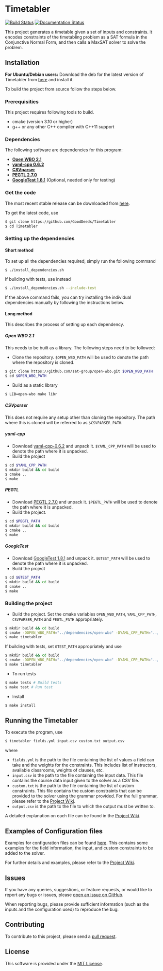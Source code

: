 # Timetabler

[![Build Status](https://travis-ci.com/GoodDeeds/Timetabler.svg?branch=master)](https://travis-ci.com/GoodDeeds/Timetabler)
[![Documentation Status](https://readthedocs.org/projects/timetabler/badge/?version=master)](https://timetabler.readthedocs.io/en/development/?badge=master)

This project generates a timetable given a set of inputs and constraints. It encodes constraints of the timetabling problem as a SAT formula in the Conjunctive Normal Form, and then calls a MaxSAT solver to solve the problem.

## Installation

**For Ubuntu/Debian users:** Download the deb for the latest version of Timetabler from [here](https://github.com/GoodDeeds/Timetabler/releases) and install it.

To build the project from source follow the steps below.

### Prerequisities

This project requires following tools to build.
* cmake (version 3.10 or higher)
* g++ or any other C++ compiler with C++11 support

### Dependencies

The following software are dependencies for this program:
* [**Open WBO 2.1**](https://github.com/sat-group/open-wbo/commit/12382e61b0230f7406900b365a4fddc73194c970)
* [**yaml-cpp 0.6.2**](https://github.com/jbeder/yaml-cpp/releases/tag/yaml-cpp-0.6.2)
* [**CSVparser**](https://github.com/MyBoon/CSVparser/tree/540e3e2f46b77ea8178f90910a165695cbb6cc12)
* [**PEGTL 2.7.0**](https://github.com/taocpp/PEGTL/releases/tag/2.7.0)
* [**GoogleTest 1.8.1**](https://github.com/google/googletest/releases/tag/release-1.8.1) (Optional, needed only for testing)

### Get the code

The most recent stable release can be downloaded from [here](https://github.com/GoodDeeds/Timetabler/releases).

To get the latest code, use

```bash
$ git clone https://github.com/GoodDeeds/Timetabler
$ cd Timetabler
```

### Setting up the dependencies

#### Short method

To set up all the dependencies required, simply run the following command
```bash
$ ./install_dependencies.sh
```

If building with tests, use instead
```bash
$ ./install_dependencies.sh --include-test
```

If the above command fails, you can try installing the individual dependencies manually by following the instructions below.

#### Long method

This describes the process of setting up each dependency.

##### Open WBO 2.1

This needs to be built as a library. The following steps need to be followed:
* Clone the repository. `$OPEN_WBO_PATH` will be used to denote the path where the repository is cloned.
```bash
$ git clone https://github.com/sat-group/open-wbo.git $OPEN_WBO_PATH
$ cd $OPEN_WBO_PATH
```
* Build as a static library
```bash
$ LIB=open-wbo make libr
```

##### CSVparser

This does not require any setup other than cloning the repository. The path where this is cloned will be referred to as `$CSVPARSER_PATH`.

##### yaml-cpp

* Download [yaml-cpp-0.6.2](https://github.com/jbeder/yaml-cpp/archive/yaml-cpp-0.6.2.tar.gz) and unpack it. `$YAML_CPP_PATH` will be used to denote the path where it is unpacked.
* Build the project
```bash
$ cd $YAML_CPP_PATH
$ mkdir build && cd build
$ cmake ..
$ make
```

##### PEGTL

* Download [PEGTL 2.7.0](https://github.com/taocpp/PEGTL/archive/2.7.0.tar.gz) and unpack it. `$PEGTL_PATH` will be used to denote the path where it is unpacked.
* Build the project.
```bash
$ cd $PEGTL_PATH
$ mkdir build && cd build
$ cmake ..
$ make
```

##### GoogleTest

* Download [GoogleTest 1.8.1](https://github.com/google/googletest/releases/tag/release-1.8.1) and unpack it. `$GTEST_PATH` will be used to denote the path where it is unpacked.
* Build the project
```bash
$ cd $GTEST_PATH
$ mkdir build && cd build
$ cmake ..
$ make
```

### Building the project

* Build the project. Set the cmake variables `OPEN_WBO_PATH`, `YAML_CPP_PATH`, `CSVPARSER_PATH` and `PEGTL_PATH` appropriately.
```bash
$ mkdir build && cd build
$ cmake -DOPEN_WBO_PATH="../dependencies/open-wbo" -DYAML_CPP_PATH="../dependencies/yaml-cpp-yaml-cpp-0.6.2" -DCSVPARSER_PATH="../dependencies/CSVparser" -DPEGTL_PATH="../dependencies/PEGTL-2.7.0" -DENABLE_TESTS=Off ..
$ make timetabler
```

If building with tests, set `GTEST_PATH` appropriately and use
```bash
$ mkdir build && cd build
$ cmake -DOPEN_WBO_PATH="../dependencies/open-wbo" -DYAML_CPP_PATH="../dependencies/yaml-cpp-yaml-cpp-0.6.2" -DCSVPARSER_PATH="../dependencies/CSVparser" -DPEGTL_PATH="../dependencies/PEGTL-2.7.0" -DGTEST_PATH="../dependencies/googletest-release-1.8.1" -DENABLE_TESTS=On ..
$ make timetabler
```

* To run tests
```bash
$ make tests # Build tests
$ make test # Run test
```
* Install
```bash
$ make install
```

## Running the Timetabler
To execute the program, use
```bash
$ timetabler fields.yml input.csv custom.txt output.csv
```
where
* `fields.yml` is the path to the file containing the list of values a field can take and the weights for the constraints. This includes list of instructors, available classrooms, weights of clauses, etc.
* `input.csv` is the path to the file containing the input data. This file contains the course data input given to the solver as a CSV file.
* `custom.txt` is the path to the file containing the list of custom constraints. This file contains the custom constraints that can be provided to the solver using the grammar provided. For the full grammar, please refer to the [Project Wiki](https://github.com/GoodDeeds/Timetabler/wiki).
* `output.csv` is the path to the file to which the output must be written to.

A detailed explanation on each file can be found in the [Project Wiki](https://github.com/GoodDeeds/Timetabler/wiki).

## Examples of Configuration files

Examples for configuration files can be found [here](examples). This contains some examples for the field information, the input, and custom constraints to be added to the solver.

For further details and examples, please refer to the [Project Wiki](https://github.com/GoodDeeds/Timetabler/wiki).

## Issues

If you have any queries, suggestions, or feature requests, or would like to report any bugs or issues, please [open an issue on GitHub](https://github.com/GoodDeeds/Timetabler/issues/new).

When reporting bugs, please provide sufficient information (such as the inputs and the configuration used) to reproduce the bug.

## Contributing

To contribute to this project, please send a [pull request](https://github.com/GoodDeeds/Timetabler/compare).

## License

This software is provided under the [MIT License](LICENSE).

